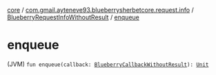 [core](../../index.md) / [com.gmail.ayteneve93.blueberrysherbetcore.request.info](../index.md) / [BlueberryRequestInfoWithoutResult](index.md) / [enqueue](./enqueue.md)

# enqueue

(JVM) `fun enqueue(callback: `[`BlueberryCallbackWithoutResult`](../-blueberry-callback-without-result.md)`): `[`Unit`](https://kotlinlang.org/api/latest/jvm/stdlib/kotlin/-unit/index.html)